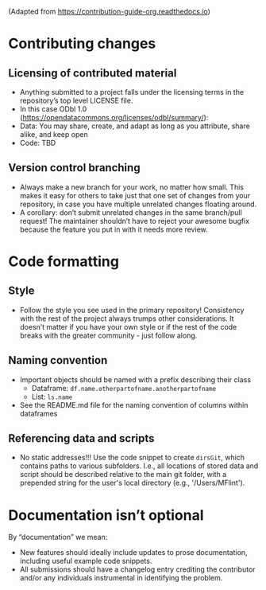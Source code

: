 (Adapted from https://contribution-guide-org.readthedocs.io)

# Contributing changes

## Licensing of contributed material

- Anything submitted to a project falls under the licensing terms in the repository’s top level LICENSE file.
- In this case ODbl 1.0 (https://opendatacommons.org/licenses/odbl/summary/):
- Data: You may share, create, and adapt as long as you attribute, share alike, and keep open
- Code: TBD 

## Version control branching

- Always make a new branch for your work, no matter how small. This makes it easy for others to take just that one set of changes from your repository, in case you have multiple unrelated changes floating around.
- A corollary: don’t submit unrelated changes in the same branch/pull request! The maintainer shouldn’t have to reject your awesome bugfix because the feature you put in with it needs more review.

# Code formatting

## Style
- Follow the style you see used in the primary repository! Consistency with the rest of the project always trumps other considerations. It doesn’t matter if you have your own style or if the rest of the code breaks with the greater community - just follow along.

## Naming convention
- Important objects should be named with a prefix describing their class
    - Dataframe: `df.name.otherpartofname.anotherpartofname`
    - List: `ls.name`
- See the README.md file for the naming convention of columns within dataframes


## Referencing data and scripts
- No static addresses!!! Use the code snippet to create `dirsGit`, which contains paths to various subfolders. I.e., all locations of stored data and script should be described relative to the main git folder, with a prepended string for the user's local directory (e.g., '/Users/MFlint').

# Documentation isn’t optional

By “documentation” we mean:
- New features should ideally include updates to prose documentation, including useful example code snippets.
- All submissions should have a changelog entry crediting the contributor and/or any individuals instrumental in identifying the problem.